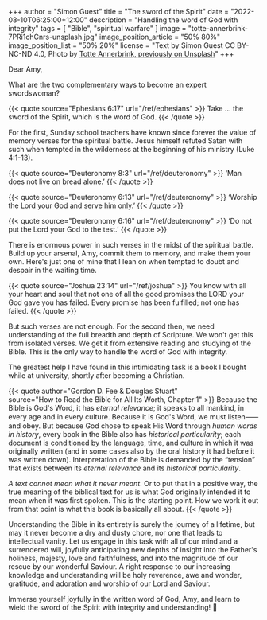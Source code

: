 +++
author = "Simon Guest"
title = "The sword of the Spirit"
date = "2022-08-10T06:25:00+12:00"
description = "Handling the word of God with integrity"
tags = [ "Bible", "spiritual warfare" ]
image = "totte-annerbrink-7PRi1chCnrs-unsplash.jpg"
image_position_article = "50% 80%"
image_position_list = "50% 20%"
license = "Text by Simon Guest CC BY-NC-ND 4.0, Photo by [Totte Annerbrink, previously on Unsplash](https://unsplash.com/@totteannerbrink)"
+++

Dear Amy,

What are the two complementary ways to become an expert swordswoman?

{{< quote source="Ephesians 6:17" url="/ref/ephesians" >}}
Take ... the sword of the Spirit, which is the word of God.
{{< /quote >}}

For the first, Sunday school teachers have known since forever the value of memory verses for the spiritual battle. Jesus himself refuted Satan with such when tempted in the wilderness at the beginning of his ministry (Luke 4:1-13).

{{< quote source="Deuteronomy 8:3" url="/ref/deuteronomy" >}}
‘Man does not live on bread alone.’
{{< /quote >}}

{{< quote source="Deuteronomy 6:13" url="/ref/deuteronomy" >}}
‘Worship the Lord your God and serve him only.’
{{< /quote >}}

{{< quote source="Deuteronomy 6:16" url="/ref/deuteronomy" >}}
‘Do not put the Lord your God to the test.’
{{< /quote >}}

There is enormous power in such verses in the midst of the spiritual battle. Build up your arsenal, Amy, commit them to memory, and make them your own. Here's just one of mine that I lean on when tempted to doubt and despair in the waiting time.

{{< quote source="Joshua 23:14" url="/ref/joshua" >}}
You know with all your heart and soul that not one of all the good promises the LORD your God gave you has failed. Every promise has been fulfilled; not one has failed.
{{< /quote >}}

But such verses are not enough. For the second then, we need understanding of the full breadth and depth of Scripture. We won't get this from isolated verses. We get it from extensive reading and studying of the Bible. This is the only way to handle the word of God with integrity.

The greatest help I have found in this intimidating task is a book I bought while at university, shortly after becoming a Christian.

{{< quote author="Gordon D. Fee & Douglas Stuart" source="How to Read the Bible for All Its Worth, Chapter 1" >}}
Because the Bible is God's Word, it has _eternal relevance_; it speaks to all mankind, in every age and in every culture. Because it is God's Word, we must listen⸺and obey. But because God chose to speak His Word through _human words in history_, every book in the Bible also has _historical particularity_; each document is conditioned by the language, time, and culture in which it was originally written (and in some cases also by the oral history it had before it was written down). Interpretation of the Bible is demanded by the “tension” that exists between its _eternal relevance_ and its _historical particularity_.

_A text cannot mean what it never meant_. Or to put that in a positive way, the true meaning of the biblical text for us is what God originally intended it to mean when it was first spoken. This is the starting point. How we work it out from that point is what this book is basically all about.
{{< /quote >}}

Understanding the Bible in its entirety is surely the journey of a lifetime, but may it never become a dry and dusty chore, nor one that leads to intellectual vanity. Let us engage in this task with all of our mind and a surrendered will, joyfully anticipating new depths of insight into the Father's holiness, majesty, love and faithfulness, and into the magnitude of our rescue by our wonderful Saviour. A right response to our increasing knowledge and understanding will be holy reverence, awe and wonder, gratitude, and adoration and worship of our Lord and Saviour.

Immerse yourself joyfully in the written word of God, Amy, and learn to wield the sword of the Spirit with integrity and understanding! 🙏
